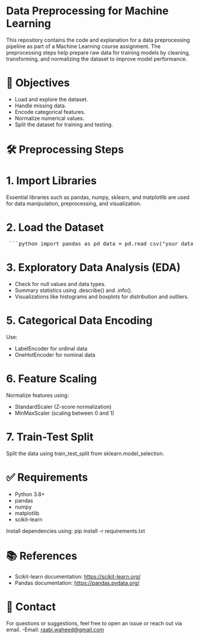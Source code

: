 # Data Preprocessing for Machine Learning 
This repository contains the code and explanation for a data preprocessing pipeline as part of a Machine Learning course assignment. The preprocessing steps help prepare raw data for training models by cleaning, transforming, and normalizing the dataset to improve model performance.
# 📌 Objectives
- Load and explore the dataset.
- Handle missing data.
- Encode categorical features.
- Normalize numerical values.
- Split the dataset for training and testing.

# 🛠️ Preprocessing Steps
# 1. Import Libraries
Essential libraries such as pandas, numpy, sklearn, and matplotlib are used for data manipulation, preprocessing, and visualization.
# 2. Load the Dataset
<pre> ```python import pandas as pd data = pd.read_csv("your_dataset.csv") ``` </pre>

# 3. Exploratory Data Analysis (EDA)
- Check for null values and data types.
- Summary statistics using .describe() and .info().
- Visualizations like histograms and boxplots for distribution and outliers.

# 5. Categorical Data Encoding
Use:
- LabelEncoder for ordinal data
- OneHotEncoder for nominal data

# 6. Feature Scaling
Normalize features using:
- StandardScaler (Z-score normalization)
- MinMaxScaler (scaling between 0 and 1)

# 7. Train-Test Split
Split the data using train_test_split from sklearn.model_selection.

# ✅ Requirements
- Python 3.8+
- pandas
- numpy
- matplotlib
- scikit-learn

Install dependencies using:
pip install -r requirements.txt

# 📚 References
- Scikit-learn documentation: https://scikit-learn.org/
- Pandas documentation: https://pandas.pydata.org/

# 📩 Contact
For questions or suggestions, feel free to open an issue or reach out via email.
-Email: raabi.waheed@gmail.com
